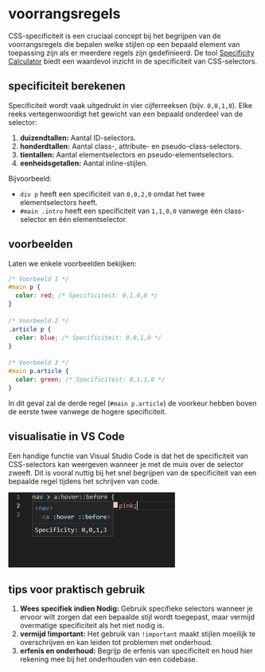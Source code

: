 # voorrangsregels

CSS-specificiteit is een cruciaal concept bij het begrijpen van de voorrangsregels die bepalen welke stijlen op een bepaald element van toepassing zijn als er meerdere regels zijn gedefinieerd. De tool [Specificity Calculator](https://specificity.keegan.st) biedt een waardevol inzicht in de specificiteit van CSS-selectors.

## specificiteit berekenen

Specificiteit wordt vaak uitgedrukt in vier cijferreeksen (bijv. `0,0,1,0`). Elke reeks vertegenwoordigt het gewicht van een bepaald onderdeel van de selector:

1. **duizendtallen:** Aantal ID-selectors.
2. **honderdtallen:** Aantal class-, attribute- en pseudo-class-selectors.
3. **tientallen:** Aantal elementselectors en pseudo-elementselectors.
4. **eenheidsgetallen:** Aantal inline-stijlen.

Bijvoorbeeld:

* `div p` heeft een specificiteit van `0,0,2,0` omdat het twee elementselectors heeft.
* `#main .intro` heeft een specificiteit van `1,1,0,0` vanwege één class-selector en één elementselector.

## voorbeelden

Laten we enkele voorbeelden bekijken:

```css
/* Voorbeeld 1 */
#main p {
  color: red; /* Specificiteit: 0,1,0,0 */
}

/* Voorbeeld 2 */
.article p {
  color: blue; /* Specificiteit: 0,0,1,0 */
}

/* Voorbeeld 3 */
#main p.article {
  color: green; /* Specificiteit: 0,1,1,0 */
}
```

In dit geval zal de derde regel (`#main p.article`) de voorkeur hebben boven de eerste twee vanwege de hogere specificiteit.

## visualisatie in VS Code

Een handige functie van Visual Studio Code is dat het de specificiteit van CSS-selectors kan weergeven wanneer je met de muis over de selector zweeft. Dit is vooral nuttig bij het snel begrijpen van de specificiteit van een bepaalde regel tijdens het schrijven van code.

![VS Code Hover Specificity](../../.gitbook/assets/css-02-voorrangsregels.jpg)

## tips voor praktisch gebruik

1. **Wees specifiek indien Nodig:** Gebruik specifieke selectors wanneer je ervoor wilt zorgen dat een bepaalde stijl wordt toegepast, maar vermijd overmatige specificiteit als het niet nodig is.
2. **vermijd !important:** Het gebruik van `!important` maakt stijlen moeilijk te overschrijven en kan leiden tot problemen met onderhoud.
3. **erfenis en onderhoud:** Begrijp de erfenis van specificiteit en houd hier rekening mee bij het onderhouden van een codebase.

